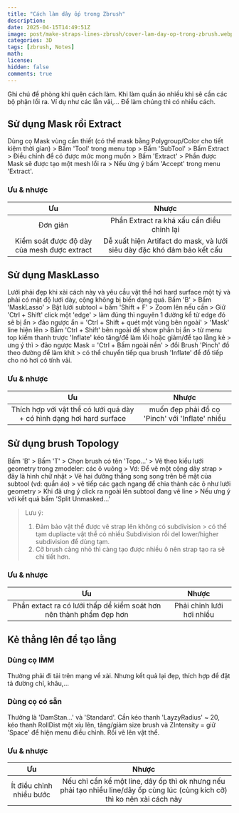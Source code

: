 ```yaml
---
title: "Cách làm dây ốp trong Zbrush"
description: 
date: 2025-04-15T14:49:51Z
image: post/make-straps-lines-zbrush/cover-lam-day-op-trong-zbrush.webp
categories: 3D
tags: [zbrush, Notes]
math: 
license: 
hidden: false
comments: true
---
```

Ghi chú để phòng khi quên cách làm.
Khi làm quần áo nhiều khi sẽ cần các bộ phận lồi ra. Ví dụ như các lằn vải,... Để làm chúng thì có nhiều cách.
## Sử dụng Mask rồi Extract
Dùng cọ Mask vùng cần thiết (có thể mask bằng Polygroup/Color cho tiết kiệm thời gian) > Bấm 'Tool' trong menu top > Bấm  'SubTool' > Bấm Extract > Điều chỉnh để có được mức mong muốn > Bấm 'Extract' > Phần được Mask sẽ được tạo một mesh lồi ra > Nếu ứng ý bấm 'Accept' trong menu 'Extract'.
### Ưu & nhược
| Ưu    | Nhược |
| :--------: | :-------: |
| Đơn giản  | Phần Extract ra khá xấu cần điều chỉnh lại    |
| Kiểm soát được độ dày của mesh được extract | Dễ xuất hiện Artifact do mask, và lưới siêu dày đặc khó đảm bảo kết cấu |
## Sử dụng MaskLasso
Lưới phải đẹp khi xài cách này và yêu cầu vật thể hơi hard surface một tý và phải có mật độ lưới dày, cộng không bị biến dạng quá.
Bấm 'B' > Bấm 'MaskLasso' > Bật lưới subtool = bấm 'Shift + F' > Zoom lên nếu cần > Giữ 'Ctrl + Shift' click một 'edge' > làm đúng thì nguyên 1 đường kể từ  edge đó sẽ bị ẩn > đảo ngược ẩn = 'Ctrl + Shift + quét một vùng bên ngoài' > 'Mask' line hiện lên > Bấm 'Ctrl + Shift' bên ngoài để show phần bị ẩn > từ menu top kiếm thanh trược 'Inflate' kéo tăng/để làm lồi hoặc giảm/để tạo lằng kẻ > ưng ý thì > đảo ngược Mask = 'Ctrl + Bấm ngoài nền' > đổi Brush 'Pinch' đồ theo đường để làm khít > có thể chuyển tiếp qua brush 'Inflate' để đồ tiếp cho nó hơi có tính vải.
### Ưu & nhược
| Ưu    | Nhược |
| :--------: | :-------: |
| Thích hợp với vật thể có lưới quá dày + có hình dạng hơi hard surface  | muốn đẹp phải đồ cọ 'Pinch' với 'Inflate' nhiều    |
## Sử dụng brush Topology
Bấm 'B' > Bấm 'T' > Chọn brush có tên 'Topo...' > Vẽ theo kiểu lưới geometry trong zmodeler: các ô vuông > Vd: Để vẽ một cộng dây strap > đây là hình chữ nhật > Vẽ hai đường thẳng song song trên bề mặt của subtool (vd: quần áo) > vẽ tiếp các gạch ngang để chia thành các ô như lưới geometry > Khi đã ưng ý click ra ngoài lên subtool đang vẽ line > Nếu ưng ý với kết quả bấm 'Split Unmasked...'
> Lưu ý:
> 1. Đảm bảo vật thể được vẽ strap lên không có subdivision > có thể tạm dupliacte vật thể có nhiều Subdivision rồi del lower/higher subdivision để dùng tạm.
> 2. Cỡ brush càng nhỏ thì càng tạo được nhiều ô nên strap tạo ra sẽ chi tiết hơn.
### Ưu & nhược
| Ưu    | Nhược |
| :--------: | :-------: |
| Phần extact ra có lưới thấp dể kiểm soát hơn nên thành phẩm đẹp hơn  | Phải chỉnh lưới hơi nhiều    |
## Kẻ thẳng lên để tạo lằng
### Dùng cọ IMM
Thường phải đi tải trên mạng về xài. Nhưng kết quả lại đẹp, thích hợp để đặt tả đường chỉ, khâu,...
### Dùng cọ có sẵn
Thường là 'DamStan...' và 'Standard'. Cần kéo thanh 'LayzyRadius' ~ 20, kéo thanh RollDist một xíu lên, tăng/giảm size brush và ZIntensity = giữ 'Space' để hiện menu điều chỉnh. Rồi vẽ lên vật thể.
### Ưu & nhược
| Ưu    | Nhược |
| :--------: | :-------: |
| Ít điều chỉnh nhiều bước  | Nếu chỉ cần kể một line, dây ốp thì ok nhưng nếu phải tạo nhiều line/dây ốp cùng lúc (cùng kích cỡ) thì ko nên xài cách này|
